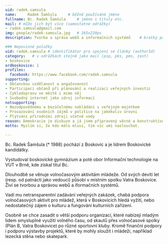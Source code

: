 ```yaml
---
uid: radek.samsula
name:     Radek Šamšula  	# běžně používáné jméno
fullname: Bc. Radek Šamšula  	# jméno s tituly etc.
mail: # může jich být více (samostatné odrážky)
- radek.samsula@gmail.com
img: people/radek-samsula.jpg   # 165x220px
description: Tvorba a správa webů a informačních systémů 	# kratký popis, max 160 znaků

### Nepovinné položky
uid: radek.samsula # identifikátor pro spojení se články (authorId)
category: 	# v odrážkách stejně jako mail (psp, pks, pms, zast)
- boskovice
ordboskovice: 1
profiles:
  facebook: https://www.facebook.com/radek.samsula
supporting:
- Občanskou vzdělanost a angažovanost
- Participaci občanů při plánování a realizaci veřejných investic
- Cyklodopravu ve městě i mimo něj
- Svobodný internet jako zdroj informací
notsupporting:
- Nezodpovědnému a bezúčelnému nakládání s veřejným majetkem 
- Prosazování osobních zájmů v politice na jakékoliv úrovni
- Plýtvání přírodními zdroji včetně vody
reason: Demokracie je diskuze a já jsem připravený věcné a konstruktivně diskutovat se všemi, kdo o to budou mít zájem.
motto: Myslím si, že kdo málo mluví, tím víc umí naslouchat.

---
```


Bc. Radek Šamšula (\* 1988) pochází z Boskovic a je lídrem Boskovické kandidátky.

Vystudoval boskovické gymnázium a poté obor Informační technologie na VUT v Brně, kde získal titul Bc.

Dlouhodbě se věnuje volnočasovým aktivitám mládeže. Od svých devíti let (resp. od patnácti jako vedoucí) působí v místním spolku Vatra Boskovice. Živí se tvorbou a správou webů a iformačních systémů.

Vadí mu netransparentní zadávání veřejných zakázek, chabá podpora volnočasových aktivit pro mládež, která v Boskovicích hledá vyžití, nebo nedostatečný zájem o kulturu a fungování kulturních zařízení.

Osobně se chce zasadit o větší podporu organizací, které nabízejí mladým lidem smysluplné využití volného času, od skautů přes volnočasové spolky (Plán B, Vatra Boskovice) po různé sportovní kluby. Kromě finanční podpory i podporu výstavby projektů, které by mohly sloužit i mládeži, například lezecká stěna nebo skatepark.

